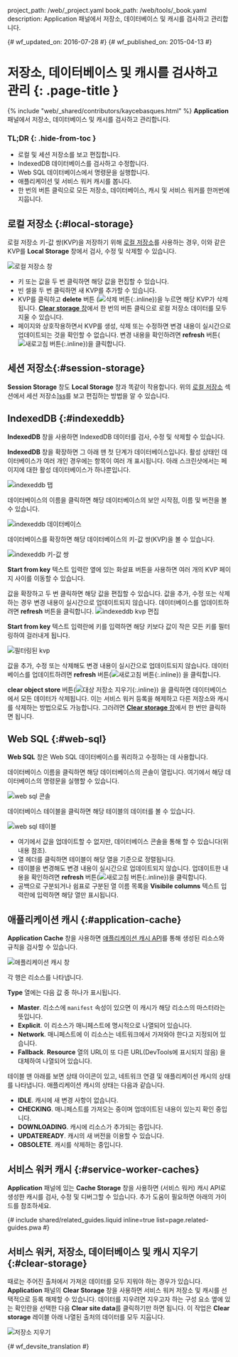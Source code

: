 project_path: /web/_project.yaml
book_path: /web/tools/_book.yaml
description: Application 패널에서 저장소, 데이터베이스 및 캐시를 검사하고 관리합니다.

{# wf_updated_on: 2016-07-28 #}
{# wf_published_on: 2015-04-13 #}

# 저장소, 데이터베이스 및 캐시를 검사하고 관리 {: .page-title }

{% include "web/_shared/contributors/kaycebasques.html" %}
<strong>Application</strong> 패널에서 저장소, 데이터베이스 및 캐시를 검사하고 관리합니다.



### TL;DR {: .hide-from-toc }
- 로컬 및 세션 저장소를 보고 편집합니다.
- IndexedDB 데이터베이스를 검사하고 수정합니다.
- Web SQL 데이터베이스에서 명령문을 실행합니다.
- 애플리케이션 및 서비스 워커 캐시를 봅니다.
- 한 번의 버튼 클릭으로 모든 저장소, 데이터베이스, 캐시 및 서비스 워커를 한꺼번에 지웁니다.


## 로컬 저장소 {:#local-storage}

로컬 저장소 키-값 쌍(KVP)을 저장하기 위해 [로컬 저장소][ls]를 사용하는 경우, 이와 같은 KVP를 
**Local Storage** 창에서 검사, 수정 및 삭제할 수 있습니다.

![로컬 저장소 창][ls-pane]

* 키 또는 값을 두 번 클릭하면 해당 값을 편집할 수 있습니다.
* 빈 셀을 두 번 클릭하면 새 KVP를 추가할 수 있습니다.
* KVP를 클릭하고 **delete** 버튼
(![삭제 버튼][delete]{:.inline})을 누르면 해당 KVP가 삭제됩니다. [**Clear storage** 창](#clear-storage)에서 
한 번의 버튼 클릭으로 로컬 저장소 데이터를 
모두 지울 수 있습니다.
* 페이지와 상호작용하면서 KVP를 생성, 삭제 또는 수정하면 
변경 내용이 실시간으로 업데이트되는 것을 확인할 수 없습니다. 변경 내용을 확인하려면
**refresh** 버튼(![새로고침 버튼][refresh]{:.inline})을 클릭합니다.

[ls]: https://developer.mozilla.org/en-US/docs/Web/API/Window/localStorage
[ls-pane]: /web/tools/chrome-devtools/manage-data/imgs/local-storage.png
[refresh]: /web/tools/chrome-devtools/manage-data/imgs/refresh.png
[delete]: /web/tools/chrome-devtools/manage-data/imgs/delete.png

## 세션 저장소{:#session-storage}

**Session Storage** 창도 **Local Storage**
창과 똑같이 작용합니다. 위의 [로컬 저장소](#local-storage) 섹션에서
세션 저장소][ss]를 보고 편집하는 방법을 알 수 있습니다.

[ss]: https://developer.mozilla.org/en-US/docs/Web/API/Window/sessionStorage

## IndexedDB {:#indexeddb}

**IndexedDB** 창을 사용하면 IndexedDB 데이터를 검사, 수정 및 삭제할 수 있습니다.

**IndexedDB** 창을 확장하면 그 아래 맨 첫 단계가
데이터베이스입니다. 활성 상태인 데이터베이스가 여러 개인 경우에는 항목이 여러 개 
표시됩니다. 아래 스크린샷에서는 페이지에 대한 활성 데이터베이스가 하나뿐입니다.

![indexeddb 탭][idb-tab]

데이터베이스의 이름을 클릭하면 해당 데이터베이스의 보안 시작점, 이름 및 버전을
볼 수 있습니다.

![indexeddb 데이터베이스][idb-db]

데이터베이스를 확장하면 해당 데이터베이스의 키-값 쌍(KVP)을 볼 수 있습니다.

![indexeddb 키-값 쌍][idb-kvps]

**Start from key** 텍스트 입력란 옆에 있는 화살표 버튼을 사용하면 여러 개의 KVP 페이지 사이를
이동할 수 있습니다.

값을 확장하고 두 번 클릭하면 해당 값을 편집할 수 있습니다.
값을 추가, 수정 또는 삭제하는 경우 변경 내용이 실시간으로 업데이트되지
않습니다. 데이터베이스를 업데이트하려면 **refresh** 버튼을 클릭합니다.
![indexeddb kvp 편집][idb-edit]

**Start from key** 텍스트 입력란에 키를 입력하면 해당 키보다 값이 작은 모든 키를 필터링하여
걸러내게 됩니다.

![필터링된 kvp][idb-filter]

값을 추가, 수정 또는 삭제해도 변경 내용이 실시간으로 업데이트되지
않습니다. 데이터베이스를 업데이트하려면 **refresh** 버튼(![새로고침 버튼][refresh]{:.inline})
을 클릭합니다.

**clear object store** 버튼(![대상 저장소 지우기][cos]{:.inline})
을 클릭하면 데이터베이스에서 모든 데이터가 삭제됩니다. 이는 서비스 워커 등록을 해제하고
다른 저장소와 캐시를 삭제하는 방법으로도 가능합니다. 그러려면
[**Clear storage** 창](#clear-storage)에서 한 번만 클릭하면 됩니다.

[idb-tab]: /web/tools/chrome-devtools/manage-data/imgs/idb-tab.png
[idb-db]: /web/tools/chrome-devtools/manage-data/imgs/idb-db.png
[idb-kvps]: /web/tools/chrome-devtools/manage-data/imgs/idb-kvps.png
[idb-edit]: /web/tools/chrome-devtools/manage-data/imgs/idb-edit.png
[idb-filter]: /web/tools/chrome-devtools/manage-data/imgs/idb-filter.png
[cos]: /web/tools/chrome-devtools/manage-data/imgs/clear-object-store.png

## Web SQL {:#web-sql}

**Web SQL** 창은 Web SQL 데이터베이스를 쿼리하고 수정하는 데 사용합니다.

데이터베이스 이름을 클릭하면 해당 데이터베이스의 콘솔이 열립니다. 여기에서
해당 데이터베이스의 명령문을 실행할 수 있습니다.

![web sql 콘솔][wsc]

데이터베이스 테이블을 클릭하면 해당 테이블의 데이터를 볼 수 있습니다.

![web sql 테이블][wst]

* 여기에서 값을 업데이트할 수 없지만, 데이터베이스 콘솔을 통해 
할 수 있습니다(위 내용 참조).
* 열 헤더를 클릭하면 테이블이 해당 열을 기준으로 정렬됩니다.
* 테이블을 변경해도 변경 내용이 실시간으로 업데이트되지 않습니다. 업데이트한 내용을 확인하려면 
**refresh** 버튼(![새로고침 버튼][refresh]{:.inline})을 
클릭합니다.
* 공백으로 구분되거나 쉼표로 구분된 열 이름 목록을
**Visibile columns** 텍스트 입력란에 입력하면 해당 열만 표시됩니다.

[wsc]: /web/tools/chrome-devtools/manage-data/imgs/web-sql-console.png
[wst]: /web/tools/chrome-devtools/manage-data/imgs/web-sql-table.png

## 애플리케이션 캐시 {:#application-cache}

**Application Cache** 창을 사용하면
[애플리케이션 캐시 API][appcache-api]를 통해 생성된 리소스와 규칙을 검사할 수 있습니다.

![애플리케이션 캐시 창][appcache]

각 행은 리소스를 나타냅니다.

**Type** 열에는 다음 값 중 하나가 표시됩니다.

* **Master**. 리소스에 `manifest` 속성이 있으면 이 캐시가 
해당 리소스의 마스터라는 뜻입니다.
* **Explicit**. 이 리소스가 매니페스트에 명시적으로 나열되어 있습니다.
* **Network**. 매니페스트에 이 리소스는 네트워크에서 가져와야 한다고 지정되어 
있습니다.
* **Fallback**. **Resource** 열의 URL이 또 다른 URL(DevTools에 표시되지 않음)
을 대체하여 나열되어 있습니다.

테이블 맨 아래를 보면 상태 아이콘이 있고, 네트워크
연결 및 애플리케이션 캐시의 상태를 나타냅니다. 애플리케이션 캐시의 상태는 
다음과 같습니다.

* **IDLE**. 캐시에 새 변경 사항이 없습니다.
* **CHECKING**. 매니페스트를 가져오는 중이며 업데이트된 내용이 있는지 확인 중입니다.
* **DOWNLOADING**. 캐시에 리소스가 추가되는 중입니다.
* **UPDATEREADY**. 캐시의 새 버전을 이용할 수 있습니다.
* **OBSOLETE**. 캐시를 삭제하는 중입니다.

[appcache-api]: https://developer.mozilla.org/en-US/docs/Web/HTML/Using_the_application_cache
[appcache]: /web/tools/chrome-devtools/manage-data/imgs/appcache.png

## 서비스 워커 캐시 {:#service-worker-caches}

**Application** 패널에 있는 **Cache Storage** 창을 사용하면 (서비스 워커) 캐시 API로 생성한 캐시를 검사, 
수정 및 디버그할 수 있습니다. 추가 도움이
필요하면 아래의 가이드를 참조하세요.

{# include shared/related_guides.liquid inline=true list=page.related-guides.pwa #}

## 서비스 워커, 저장소, 데이터베이스 및 캐시 지우기 {:#clear-storage}

때로는 주어진 출처에서 가져온 데이터를 모두 지워야 하는 경우가 있습니다. **Application** 패널의 **Clear 
Storage** 창을 사용하면 서비스 워커 저장소 및 캐시를 선택적으로 등록 해제할 수 
있습니다. 데이터를 지우려면 지우고자 하는 구성 요소 옆에 있는 확인란을 
선택한 다음 **Clear site 
data**를 클릭하기만 하면 됩니다. 이 작업은 
**Clear storage** 레이블 아래 나열된 출처의 데이터를 모두 지웁니다.

![저장소 지우기][clear]

[clear]: /web/tools/chrome-devtools/manage-data/imgs/clear-storage.png


{# wf_devsite_translation #}
